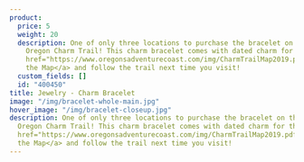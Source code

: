 ```yaml
---
product:
  price: 5
  weight: 20
  description: One of only three locations to purchase the bracelet on the Southern
    Oregon Charm Trail! This charm bracelet comes with dated charm for the year. <a
    href="https://www.oregonsadventurecoast.com/img/CharmTrailMap2019.pdf">Download
    the Map</a> and follow the trail next time you visit!
  custom_fields: []
  id: "400450"
title: Jewelry - Charm Bracelet
image: "/img/bracelet-whole-main.jpg"
hover_image: "/img/bracelet-closeup.jpg"
description: One of only three locations to purchase the bracelet on the Southern
  Oregon Charm Trail! This charm bracelet comes with dated charm for the year. <a
  href="https://www.oregonsadventurecoast.com/img/CharmTrailMap2019.pdf">Download
  the Map</a> and follow the trail next time you visit!
---
```

